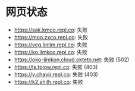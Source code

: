 # 网页状态
- https://sak.kmco.repl.co: 失败
- https://moo.zxco.repl.co: 失败
- https://veg.linlim.repl.co: 失败
- https://ko.limkco.repl.co: 失败
- https://oko-limkon.cloud.okteto.net: 失败 (502)
- https://ls.tpjow.repl.co: 失败 (403)
- https://v.chavir.repl.co: 失败 (403)
- https://k2.shilh.repl.co: 失败
